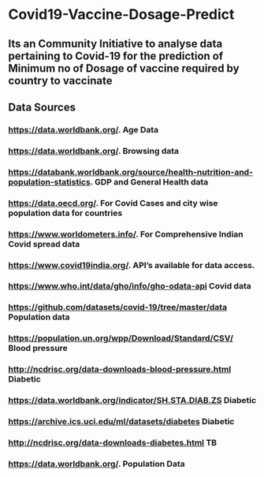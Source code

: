 # Covid19-Vaccine-Dosage-Predict

## Its an Community Initiative to analyse data pertaining to Covid-19 for the prediction of Minimum no of Dosage of vaccine required by country to vaccinate




## Data Sources

### https://data.worldbank.org/.                                                        Age Data
### https://data.worldbank.org/.                                                        Browsing data
### https://databank.worldbank.org/source/health-nutrition-and-population-statistics.   GDP and General Health data
### https://data.oecd.org/.                                                        For Covid Cases and city wise population data for countries
### https://www.worldometers.info/.                                                For Comprehensive Indian Covid spread data
### https://www.covid19india.org/.                                                 API’s available for data access.
### https://www.who.int/data/gho/info/gho-odata-api                                Covid data
### https://github.com/datasets/covid-19/tree/master/data                          Population data
### https://population.un.org/wpp/Download/Standard/CSV/                           Blood pressure
### http://ncdrisc.org/data-downloads-blood-pressure.html                          Diabetic
### https://data.worldbank.org/indicator/SH.STA.DIAB.ZS                            Diabetic
### https://archive.ics.uci.edu/ml/datasets/diabetes                               Diabetic
### http://ncdrisc.org/data-downloads-diabetes.html                                TB
### https://data.worldbank.org/.                                                   Population Data

